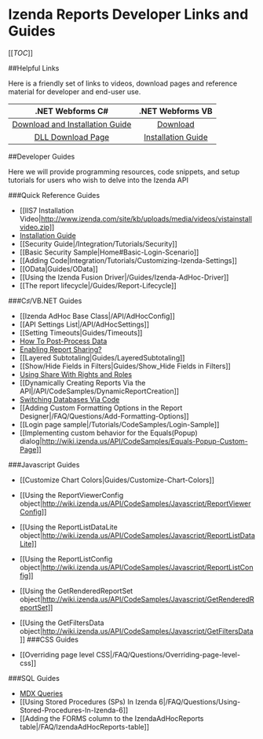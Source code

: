 # Izenda Reports Developer Links and Guides

[[_TOC_]]

##Helpful Links

Here is a friendly set of links to videos, download pages and reference material for developer and end-user use.

| .NET Webforms C#          | .NET Webforms VB          |
| :-----------------------: | :-----------------------: |
| [Download and Installation Guide](http://www.izenda.com/Site/DownloadComplete.aspx?msgId=3) | [Download](http://archives.izenda.us/ri/webforms/webforms-vb.zip) |
 [DLL Download Page](http://www.izenda.com/Site/pages/download.aspx) | [Installation Guide](http://www.izenda.com/Site/DownloadComplete.aspx?msgId=3)|

##Developer Guides

Here we will provide programming resources, code snippets, and setup tutorials for users who wish to delve into the Izenda API

###Quick Reference Guides

* [[IIS7 Installation Video|http://www.izenda.com/site/kb/uploads/media/videos/vistainstallvideo.zip]]
* [Installation Guide](/Integration/Tutorials/Installing-Izenda)
* [[Security Guide|/Integration/Tutorials/Security]]
* [[Basic Security Sample|Home#Basic-Login-Scenario]]
* [[Adding Code|Integration/Tutorials/Customizing-Izenda-Settings]]
* [[OData|Guides/OData]]
* [[Using the Izenda Fusion Driver|/Guides/Izenda-AdHoc-Driver]]
* [[The report lifecycle|/Guides/Report-Lifecycle]]

###C♯/VB.NET Guides

* [[Izenda AdHoc Base Class|/API/AdHocConfig]]
* [[API Settings List|/API/AdHocSettings]]
* [[Setting Timeouts|Guides/Timeouts]]
* [How To Post-Process Data](/FAQ/ProcessDataSet)
* [Enabling Report Sharing?](/FAQ/Questions/How-do-I-enable-basic-report-sharing)
* [[Layered Subtotaling|Guides/LayeredSubtotaling]]
* [[Show/Hide Fields in Filters|Guides/Show_Hide Fields in Filters]]
* [Using Share With Rights and Roles](/API/CodeSamples/)
* [[Dynamically Creating Reports Via the API|/API/CodeSamples/DynamicReportCreation]]
* [Switching Databases Via Code](http://www.izenda.com/Site/KB/CodeSamples/Switching-databases-via-code?) 
* [[Adding Custom Formatting Options in the Report Designer|/FAQ/Questions/Add-Formatting-Options]]
* [[Login page sample|/Tutorials/CodeSamples/Login-Sample]]
* [[Implementing custom behavior for the Equals(Popup) dialog|http://wiki.izenda.us/API/CodeSamples/Equals-Popup-Custom-Page]]


###Javascript Guides

* [[Customize Chart Colors|Guides/Customize-Chart-Colors]]
* [[Using the ReportViewerConfig object|http://wiki.izenda.us/API/CodeSamples/Javascript/ReportViewerConfig]]
* [[Using the ReportListDataLite object|http://wiki.izenda.us/API/CodeSamples/Javascript/ReportListDataLite]]
* [[Using the ReportListConfig object|http://wiki.izenda.us/API/CodeSamples/Javascript/ReportListConfig]]
* [[Using the GetRenderedReportSet object|http://wiki.izenda.us/API/CodeSamples/Javascript/GetRenderedReportSet]]
* [[Using the GetFiltersData object|http://wiki.izenda.us/API/CodeSamples/Javascript/GetFiltersData]]
###CSS Guides

* [[Overriding page level CSS|/FAQ/Questions/Overriding-page-level-css]]

###SQL Guides

* [MDX Queries](http://www.izenda.com/Site/KB/CodeSamples/Pulling-Data-From-Analysis-Services-Cubes)
* [[Using Stored Procedures (SPs) In Izenda 6|/FAQ/Questions/Using-Stored-Procedures-In-Izenda-6]]
* [[Adding the FORMS column to the IzendaAdHocReports table|/FAQ/IzendaAdHocReports-table]]